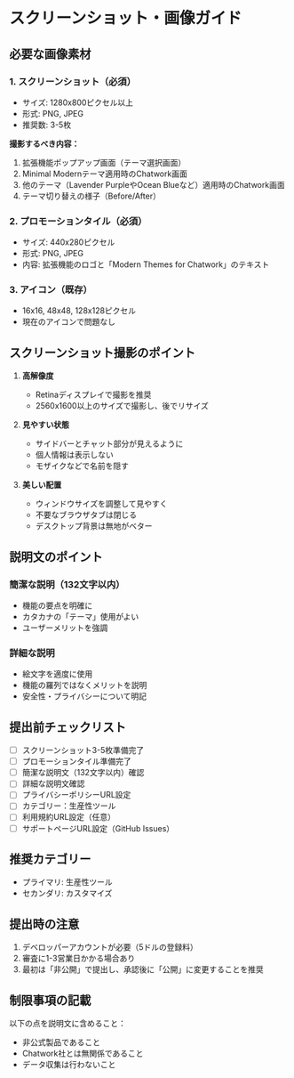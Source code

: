# スクリーンショット・画像ガイド

## 必要な画像素材

### 1. スクリーンショット（必須）
- サイズ: 1280x800ピクセル以上
- 形式: PNG, JPEG
- 推奨数: 3-5枚

**撮影するべき内容：**
1. 拡張機能ポップアップ画面（テーマ選択画面）
2. Minimal Modernテーマ適用時のChatwork画面
3. 他のテーマ（Lavender PurpleやOcean Blueなど）適用時のChatwork画面
4. テーマ切り替えの様子（Before/After）

### 2. プロモーションタイル（必須）
- サイズ: 440x280ピクセル
- 形式: PNG, JPEG
- 内容: 拡張機能のロゴと「Modern Themes for Chatwork」のテキスト

### 3. アイコン（既存）
- 16x16, 48x48, 128x128ピクセル
- 現在のアイコンで問題なし

## スクリーンショット撮影のポイント

1. **高解像度**
   - Retinaディスプレイで撮影を推奨
   - 2560x1600以上のサイズで撮影し、後でリサイズ

2. **見やすい状態**
   - サイドバーとチャット部分が見えるように
   - 個人情報は表示しない
   - モザイクなどで名前を隠す

3. **美しい配置**
   - ウィンドウサイズを調整して見やすく
   - 不要なブラウザタブは閉じる
   - デスクトップ背景は無地がベター

## 説明文のポイント

### 簡潔な説明（132文字以内）
- 機能の要点を明確に
- カタカナの「テーマ」使用がよい
- ユーザーメリットを強調

### 詳細な説明
- 絵文字を適度に使用
- 機能の羅列ではなくメリットを説明
- 安全性・プライバシーについて明記

## 提出前チェックリスト

- [ ] スクリーンショット3-5枚準備完了
- [ ] プロモーションタイル準備完了
- [ ] 簡潔な説明文（132文字以内）確認
- [ ] 詳細な説明文確認
- [ ] プライバシーポリシーURL設定
- [ ] カテゴリー：生産性ツール
- [ ] 利用規約URL設定（任意）
- [ ] サポートページURL設定（GitHub Issues）

## 推奨カテゴリー

- プライマリ: 生産性ツール
- セカンダリ: カスタマイズ

## 提出時の注意

1. デベロッパーアカウントが必要（5ドルの登録料）
2. 審査に1-3営業日かかる場合あり
3. 最初は「非公開」で提出し、承認後に「公開」に変更することを推奨

## 制限事項の記載

以下の点を説明文に含めること：
- 非公式製品であること
- Chatwork社とは無関係であること
- データ収集は行わないこと
